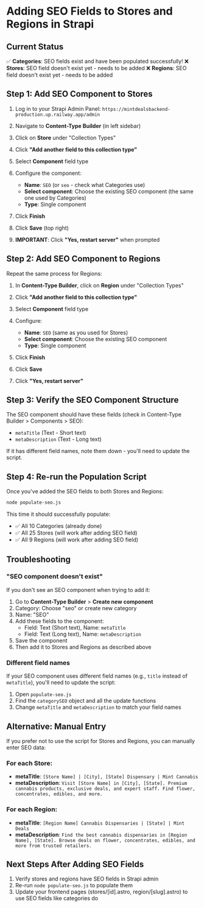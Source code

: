 # Adding SEO Fields to Stores and Regions in Strapi

## Current Status

✅ **Categories**: SEO fields exist and have been populated successfully!
❌ **Stores**: SEO field doesn't exist yet - needs to be added
❌ **Regions**: SEO field doesn't exist yet - needs to be added

## Step 1: Add SEO Component to Stores

1. Log in to your Strapi Admin Panel: `https://mintdealsbackend-production.up.railway.app/admin`

2. Navigate to **Content-Type Builder** (in left sidebar)

3. Click on **Store** under "Collection Types"

4. Click **"Add another field to this collection type"**

5. Select **Component** field type

6. Configure the component:
   - **Name**: `SEO` (or `seo` - check what Categories use)
   - **Select component**: Choose the existing SEO component (the same one used by Categories)
   - **Type**: Single component

7. Click **Finish**

8. Click **Save** (top right)

9. **IMPORTANT**: Click **"Yes, restart server"** when prompted

## Step 2: Add SEO Component to Regions

Repeat the same process for Regions:

1. In **Content-Type Builder**, click on **Region** under "Collection Types"

2. Click **"Add another field to this collection type"**

3. Select **Component** field type

4. Configure:
   - **Name**: `SEO` (same as you used for Stores)
   - **Select component**: Choose the existing SEO component
   - **Type**: Single component

5. Click **Finish**

6. Click **Save**

7. Click **"Yes, restart server"**

## Step 3: Verify the SEO Component Structure

The SEO component should have these fields (check in Content-Type Builder > Components > SEO):
- `metaTitle` (Text - Short text)
- `metaDescription` (Text - Long text)

If it has different field names, note them down - you'll need to update the script.

## Step 4: Re-run the Population Script

Once you've added the SEO fields to both Stores and Regions:

```bash
node populate-seo.js
```

This time it should successfully populate:
- ✅ All 10 Categories (already done)
- ✅ All 25 Stores (will work after adding SEO field)
- ✅ All 9 Regions (will work after adding SEO field)

## Troubleshooting

### "SEO component doesn't exist"

If you don't see an SEO component when trying to add it:

1. Go to **Content-Type Builder** > **Create new component**
2. Category: Choose "seo" or create new category
3. Name: "SEO"
4. Add these fields to the component:
   - Field: Text (Short text), Name: `metaTitle`
   - Field: Text (Long text), Name: `metaDescription`
5. Save the component
6. Then add it to Stores and Regions as described above

### Different field names

If your SEO component uses different field names (e.g., `title` instead of `metaTitle`), you'll need to update the script:

1. Open `populate-seo.js`
2. Find the `categorySEO` object and all the update functions
3. Change `metaTitle` and `metaDescription` to match your field names

## Alternative: Manual Entry

If you prefer not to use the script for Stores and Regions, you can manually enter SEO data:

### For each Store:
- **metaTitle**: `[Store Name] | [City], [State] Dispensary | Mint Cannabis`
- **metaDescription**: `Visit [Store Name] in [City], [State]. Premium cannabis products, exclusive deals, and expert staff. Find flower, concentrates, edibles, and more.`

### For each Region:
- **metaTitle**: `[Region Name] Cannabis Dispensaries | [State] | Mint Deals`
- **metaDescription**: `Find the best cannabis dispensaries in [Region Name], [State]. Browse deals on flower, concentrates, edibles, and more from trusted retailers.`

## Next Steps After Adding SEO Fields

1. Verify stores and regions have SEO fields in Strapi admin
2. Re-run `node populate-seo.js` to populate them
3. Update your frontend pages (stores/[id].astro, region/[slug].astro) to use SEO fields like categories do
